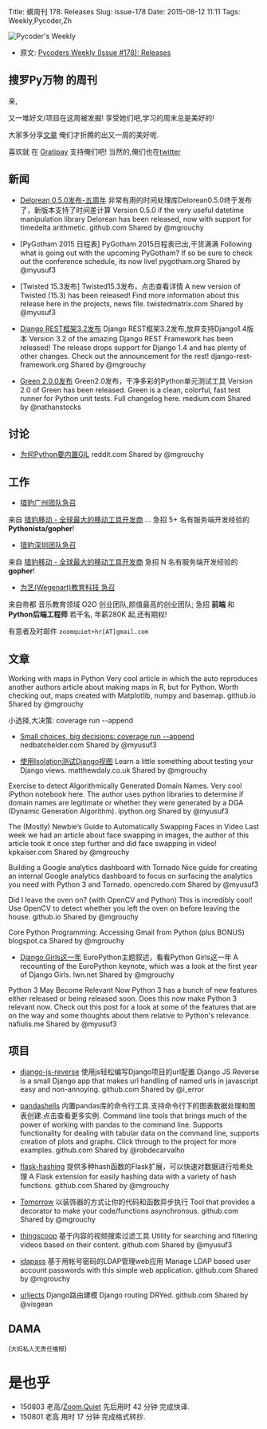 Title: 蠎周刊 178: Releases
Slug: issue-178
Date: 2015-08-12 11:11
Tags: Weekly,Pycoder,Zh


![Pycoder's Weekly](https://gallery.mailchimp.com/9735795484d2e4c204da82a29/images/Image_202014_01_22_20at_2010.45.04_20AM9789bf.png)


- 原文: [Pycoders Weekly (Issue #178): Releases](http://us4.campaign-archive2.com/?u=9735795484d2e4c204da82a29&id=11857fb621)

##  搜罗Py万物 的周刊

亲,


又一堆好文/项目在这周被发掘!
享受她们吧,学习的周末总是美好的!

大家多分享[文章](http://pycoders.com/submissions/)
俺们才折腾的出又一周的美好呢.

喜欢就
在 [Gratipay](https://www.gratipay.com/PycodersWeekly)
支持俺们吧!
当然的,俺们也在[twitter](http://www.twitter.com/pycoders)


## 新闻

- [Delorean 0.5.0发布-五周年]() 
非常有用的时间处理库Delorean0.5.0终于发布了，新版本支持了时间差计算
Version 0.5.0 if the very useful datetime manipulation library Delorean has been released, now with support for timedelta arithmetic. 
github.com
Shared by @mgrouchy
 

- [PyGotham 2015 日程表] 
PyGotham 2015日程表已出,干货满满
Following what is going out with the upcoming PyGotham? If so be sure to check out the conference schedule, its now live!
pygotham.org
Shared by @myusuf3
 

- [Twisted 15.3发布]
Twisted15.3发布，点击查看详情
A new version of Twisted (15.3) has been released! Find more information about this release here in the projects, news file.
twistedmatrix.com
Shared by @myusuf3
 

- [Django REST框架3.2发布]()
Django REST框架3.2发布,放弃支持Django1.4版本
Version 3.2 of the amazing Django REST Framework has been released! The release drops support for Django 1.4 and has plenty of other changes. Check out the announcement for the rest!
django-rest-framework.org
Shared by @mgrouchy
 

- [Green 2.0.0发布]() 
Green2.0发布，干净多彩的Python单元测试工具
Version 2.0 of Green has been released. Green is a clean, colorful, fast test runner for Python unit tests. Full changelog here. 
medium.com
Shared by @nathanstocks


## 讨论
- [为何Python要内置GIL]() 
reddit.com
Shared by @mgrouchy


## 工作
- [猎豹广州团队急召](https://github.com/cheetahmobile/CMBM/wiki/BmGzHr)

来自 [猎豹移动 - 全球最大的移动工具开发商](http://www.cmcm.com/zh-cn/cm-backup/) ...
急招 5+ 名有服务端开发经验的 **Pythonista/gopher**!

- [猎豹深圳团队急召](https://github.com/cheetahmobile/CMBM/wiki/BmSzHr)

来自 [猎豹移动 - 全球最大的移动工具开发商](http://www.cmcm.com/zh-cn/cm-backup/)
急招 N 名有服务端开发经验的 **gopher**!

- [为艺(Wegenart)教育科技 急召](https://github.com/ZoomQuiet/zoomquiet/wiki/Hr4Wegenart)

来自帝都 音乐教育领域 O2O 创业团队,颜值最高的创业团队;
急招 **前端** 和 **Python后端工程师** 若干名, 年薪280K 起,还有期权!

有意者及时邮件 `zoomquiet+hr[AT]gmail.com`



## 文章

Working with maps in Python 
Very cool article in which the auto reproduces another authors article about making maps in R, but for Python. Worth checking out, maps created with Matplotlib, numpy and basemap. 
github.io
Shared by @mgrouchy
 
小选择,大决策: coverage run --append
- [Small choices, big decisions: coverage run --append]()
nedbatchelder.com
Shared by @myusuf3
 

- [使用Isolation测试Django视图]()
Learn a little something about testing your Django views. 
matthewdaly.co.uk
Shared by @mgrouchy
 

Exercise to detect Algorithmically Generated Domain Names. 
Very cool iPython notebook here. The author uses python libraries to determine if domain names are legitimate or whether they were generated by a DGA (Dynamic Generation Algorithm).
ipython.org
Shared by @myusuf3
 

The (Mostly) Newbie’s Guide to Automatically Swapping Faces in Video 
Last week we had an article about face swapping in images, the author of this article took it once step further and did face swapping in video! 
kpkaiser.com
Shared by @mgrouchy
 

Building a Google analytics dashboard with Tornado 
Nice guide for creating an internal Google analytics dashboard to focus on surfacing the analytics you need with Python 3 and Tornado. 
opencredo.com
Shared by @myusuf3
 

Did I leave the oven on? (with OpenCV and Python) 
This is incredibly cool! Use OpenCV to detect whether you left the oven on before leaving the house.
github.io
Shared by @mgrouchy
 
Core Python Programming: Accessing Gmail from Python (plus BONUS) 
blogspot.ca
Shared by @mgrouchy

- [Django Girls这一年]()
EuroPython主题叙述，看看Python Girls这一年
A recounting of the EuroPython keynote, which was a look at the first year of Django Girls. 
lwn.net
Shared by @mgrouchy
 

Python 3 May Become Relevant Now 
Python 3 has a bunch of new features either released or being released soon. Does this now make Python 3 relevant now. Check out this post for a look at some of the features that are on the way and some thoughts about them relative to Python's relevance. 
nafiulis.me
Shared by @myusuf3


## 项目

- [django-js-reverse]()
使用js轻松编写Django项目的url配置
Django JS Reverse is a small Django app that makes url handling of named urls in javascript easy and non-annoying.
github.com
Shared by @i_error
 

- [pandashells]()
内置pandas库的命令行工具.支持命令行下的图表数据处理和图表创建.点击查看更多实例.
Command line tools that brings much of the power of working with pandas to the command line. Supports functionality for dealing with tabular data on the command line, supports creation of plots and graphs. Click through to the project for more examples. 
github.com
Shared by @robdecarvalho
 

- [flask-hashing]()
提供多种hash函数的Flask扩展，可以快速对数据进行哈希处理
A Flask extension for easily hashing data with a variety of hash functions.
github.com
Shared by @mgrouchy
 

- [Tomorrow]()
以装饰器的方式让你的代码和函数异步执行
Tool that provides a decorator to make your code/functions asynchronous. 
github.com
Shared by @mgrouchy
 

- [thingscoop]()
基于内容的视频搜索过滤工具
Utility for searching and filtering videos based on their content.
github.com
Shared by @myusuf3
 

- [idapass]() 
基于用帐号密码的LDAP管理web应用
Manage LDAP based user account passwords with this simple web application. 
github.com
Shared by @mgrouchy
 

- [urljects]()
Django路由建模 
Django routing DRYed.
github.com
Shared by @visgean
 

## DAMA
(`大妈私人无责任播报`)

# 是也乎

- 150803 老高/[Zoom.Quiet](http://zoomquiet.org/) 先后用时 42 分钟 完成快译.
- 150801 老高 用时 17 分钟 完成格式转抄.

